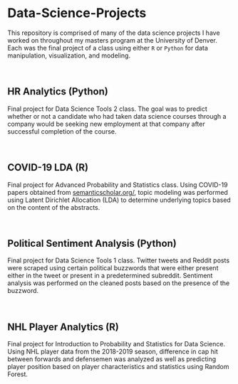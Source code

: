 # Data-Science-Projects

This repository is comprised of many of the data science projects I have worked on throughout my masters program at the University of Denver. 
Each was the final project of a class using either `R` or `Python` for data manipulation, visualization, and modeling.

<br>

## HR Analytics (Python)

Final project for Data Science Tools 2 class. The goal was to predict whether or not a candidate who had taken data science courses through a company would be seeking new employment at that company after successful completion of the course.

<br>

## COVID-19 LDA (R)

Final project for Advanced Probability and Statistics class. Using COVID-19 papers obtained from [semanticscholar.org/](https://www.semanticscholar.org/Cord19), topic modeling was performed using Latent Dirichlet Allocation (LDA) to determine underlying topics based on the content of the abstracts.

<br>

## Political Sentiment Analysis (Python)

Final project for Data Science Tools 1 class. Twitter tweets and Reddit posts were scraped using certain political buzzwords that were either present either in the tweet or present in a predetermined subreddit. Sentiment analysis was performed on the cleaned posts based on the presence of the buzzword.

<br>

## NHL Player Analytics (R)

Final project for Introduction to Probability and Statistics for Data Science. Using NHL player data from the 2018-2019 season, difference in cap hit between forwards and defensemen was analyzed as well as predicting player position based on player characteristics and statistics using Random Forest.

